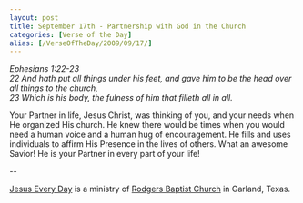 ```yaml
---
layout: post
title: September 17th - Partnership with God in the Church
categories: [Verse of the Day]
alias: [/VerseOfTheDay/2009/09/17/]
---
```


_Ephesians 1:22-23  
22 And hath put all things under his feet, and gave him to be the
head over all things to the church,  
23 Which is his body, the fulness of him that filleth all in all._

Your Partner in life, Jesus Christ, was thinking of you, and your
needs when He organized His church. He knew there would be times when
you would need a human voice and a human hug of encouragement. He
fills and uses individuals to affirm His Presence in the lives of
others. What an awesome Savior! He is your Partner in every part of
your life!

 --

<a href=http://jesuseveryday.net>Jesus Every Day</a> is a ministry of <a href=http://rodgersbaptist.net>Rodgers Baptist Church</a> in Garland, Texas.
